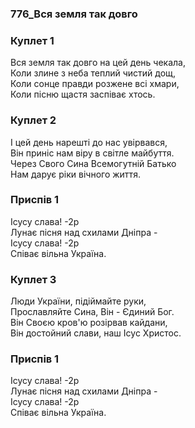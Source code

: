 ### 776_Вся земля так довго
### Куплет 1
Вся земля так довго на цей день чекала, <br/>Коли злине з неба теплий чистий дощ, <br/>Коли сонце правди розжене всі хмари, <br/>Коли пісню щастя заспіває хтось.
### Куплет 2
І цей день нарешті до нас увірвався, <br/>Він приніс нам віру в світле майбуття. <br/>Через Свого Сина Всемогутній Батько <br/>Нам дарує ріки вічного життя.
### Приспів 1
Ісусу слава! -2р<br/>Лунає пісня над схилами Дніпра - <br/>Ісусу слава! -2р<br/>Співає вільна Україна.
### Куплет 3
Люди України, підіймайте руки, <br/>Прославляйте Сина, Він - Єдиний Бог. <br/>Він Своєю кров'ю розірвав кайдани, <br/>Він достойний слави, наш Ісус Христос.
### Приспів 1
Ісусу слава! -2р<br/>Лунає пісня над схилами Дніпра - <br/>Ісусу слава! -2р<br/>Співає вільна Україна.
